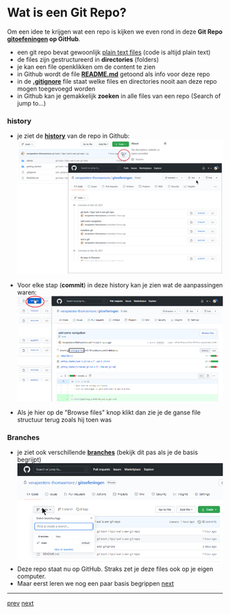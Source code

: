 # Wat is een Git Repo? 

Om een idee te krijgen wat een repo is kijken we even rond in deze **Git Repo [gitoefeningen](../README.md) op GitHub**. 
* een git repo bevat gewoonlijk [plain text files](../999_allerlei/wat_is_md.md) (code is altijd plain text)
* de files zijn gestructureerd in **directories** (folders)
* je kan een file openklikken om de content te zien   
* in Github wordt de file **[README.md](../README.md)** getoond als info voor deze repo
* in de **[.gitignore](07_gitignore.md)** file staat welke files en directories nooit aan deze repo mogen toegevoegd worden  
* in Github  kan je gemakkelijk **zoeken** in alle files van een repo (Search of jump to...)
  
### history
* je ziet de **[history](../02_time_travel/01_history.md)** van de repo in Github:
![history_in_github.png](images/history_in_github.png)  


* Voor elke stap (**commit**) in deze history kan je zien wat de aanpassingen waren:
  ![history_in_github_commit.png](images/history_in_github_commit.png)

* Als je hier op de "Browse files" knop klikt dan zie je de ganse file structuur terug zoals hij toen was 


### Branches
* je ziet ook verschillende **[branches](../05_branches/branches.md)** (bekijk dit pas als je de basis begrijpt)
![branches_in_github.png](images/branches_in_github.png)  
* Deze repo staat nu op GitHub. Straks zet je deze files ook op je eigen computer.
* Maar eerst leren we nog een paar basis begrippen [next](05_git_init.md)   


---
[prev](03_git_bash.md)
[next](05_git_init.md)